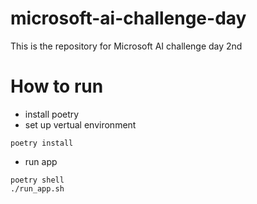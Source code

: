 # microsoft-ai-challenge-day
This is the repository for Microsoft AI challenge day 2nd

# How to run
- install poetry
- set up vertual environment
```
poetry install
```
- run app
```
poetry shell
./run_app.sh
```
